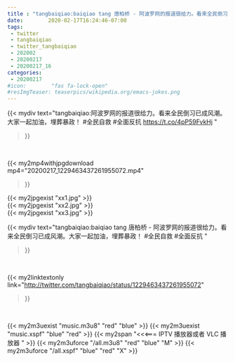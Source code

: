 ```yaml
---
title : "tangbaiqiao:baiqiao tang 唐柏桥 - 阿波罗网的报道很给力。看来全民倒习已成风潮。大家一起加油，埋葬暴政！ #全民自救 #全面反抗 "
date:        2020-02-17T16:24:46-07:00
tags:
 - twitter
 - tangbaiqiao
 - twitter_tangbaiqiao
 - 202002
 - 20200217
 - 20200217_16
categories:
 - 20200217
#icon:        "fas fa-lock-open"
#resImgTeaser: teaserpics/wikipedia.org/emacs-jokes.png
---
```


{{< mydiv text="tangbaiqiao:阿波罗网的报道很给力。看来全民倒习已成风潮。大家一起加油，埋葬暴政！ #全民自救 #全面反抗  https://t.co/4pP59FvkHj "
>}}
<br>


{{< my2mp4withjpgdownload mp4="20200217_1229463437261955072.mp4"
>}}

{{< my2jpgexist "xx1.jpg" >}}<br>
{{< my2jpgexist "xx2.jpg" >}}<br>
{{< my2jpgexist "xx3.jpg" >}}<br>



{{< mydiv text="tangbaiqiao:baiqiao tang 唐柏桥 - 阿波罗网的报道很给力。看来全民倒习已成风潮。大家一起加油，埋葬暴政！ #全民自救 #全面反抗 "
>}}
<br>

{{< my2linktextonly link="http://twitter.com/tangbaiqiao/status/1229463437261955072"
>}}


<br>

{{< my2m3uexist "music.m3u8" "red"  "blue" >}} {{< my2m3uexist "music.xspf" "blue" "red"  >}} {{< my2span "<<<=== IPTV 播放器或者 VLC 播放器 " >}} {{< my2m3uforce "/all.m3u8" "red"  "blue" "M" >}} {{< my2m3uforce "/all.xspf" "blue" "red"  "X" >}} 

